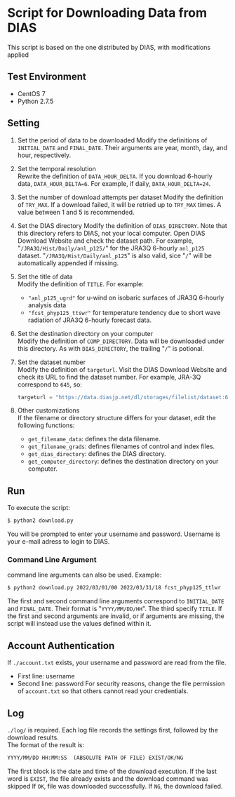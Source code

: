 # Script for Downloading Data from DIAS
This script is based on the one distributed by DIAS, with modifications applied

## Test Environment
- CentOS 7
- Python 2.7.5


## Setting
1. Set the period of data to be downloaded
    Modify the definitions of `INITIAL_DATE` and `FINAL_DATE`.
    Their arguments are year, month, day, and hour, respectively.

1. Set the temporal resolution  
    Rewrite the definition of `DATA_HOUR_DELTA`.
    If you download 6-hourly data, `DATA_HOUR_DELTA=6`.
    For example, if daily, `DATA_HOUR_DELTA=24`.

1. Set the number of download attempts per dataset
    Modify the definition of `TRY_MAX`.
    If a download failed, it will be retried up to `TRY_MAX` times.
    A value between 1 and 5 is recommended.

1. Set the DIAS directory
    Modify the definition of `DIAS_DIRECTORY`.
    Note that this directory refers to DIAS, not your local computer.
    Open DIAS Download Website and check the dataset path.
    For example, "`/JRA3Q/Hist/Daily/anl_p125/`" for the JRA3Q 6-hourly `anl_p125` dataset.
    "`/JRA3Q/Hist/Daily/anl_p125`" is also valid, sice "`/`" will be automatically appended if missing.

1. Set the title of data  
    Modify the definition of `TITLE`.
    For example:
    - `"anl_p125_ugrd"` for u-wind on isobaric surfaces of JRA3Q 6-hourly analysis data
    - `"fcst_phyp125_ttswr"` for temperature tendency due to short wave radiation of JRA3Q 6-hourly forecast data.

1. Set the destination directory on your computer  
    Modify the definition of `COMP_DIRECTORY`.
    Data will be downloaded under this directory.
    As with `DIAS_DIRECTORY`, the trailing "`/`" is potional.

1. Set the dataset number  
    Modify the definition of `targeturl`.
    Visit the DIAS Download Website and check its URL to find the dataset number.
    For example, JRA-3Q correspond to `645`, so:
    ```python
    targeturl = "https://data.diasjp.net/dl/storages/filelist/dataset:645"
    ```

1. Other customizations  
    If the filename or directory structure differs for your dataset, edit the following functions:
    - `get_filename_data`: defines the data filename.
    - `get_filename_grads`: defines filenames of control and index files.
    - `get_dias_directory`: defines the DIAS directory.
    - `get_computer_directory`: defines the destination directory on your computer.


## Run
To execute the script:
```sh
$ python2 download.py
```
You will be prompted to enter your username and password.
Username is your e-mail adress to login to DIAS.

### Command Line Argument
command line arguments can also be used.
Example:
```sh
$ python2 download.py 2022/03/01/00 2022/03/31/18 fcst_phyp125_ttlwr
```
The first and second command line arguments correspond to `INITIAL_DATE` and `FINAL_DATE`.
Their format is "`YYYY/MM/DD/HH`".
The third specify `TITLE`.
If the first and second arguments are invalid, or if arguments are missing, the script will instead use the values defined within it.


## Account Authentication
If `./account.txt` exists, your username and password are read from the file.
- First line: username
- Second line: password
For security reasons, change the file permission of `account.txt` so that others cannot read your credentials.


## Log
`./log/` is required.
Each log file records the settings first, followed by the download results.  
The format of the result is:  
```txt
YYYY/MM/DD HH:MM:SS  (ABSOLUTE PATH OF FILE) EXIST/OK/NG  
```
The first block is the date and time of the download execution.
If the last word is `EXIST`, the file already exists and the download command was skipped
If `OK`, file was downloaded successfully.
If `NG`, the download failed.


